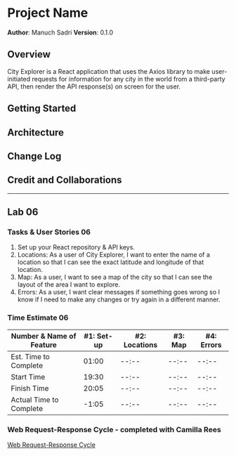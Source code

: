 # Project Name

**Author**: Manuch Sadri
**Version**: 0.1.0

## Overview

City Explorer is a React application that uses the Axios library to make user-initiated requests for information for any city in the world from a third-party API, then render the API response(s) on screen for the user.

## Getting Started
<!-- What are the steps that a user must take in order to build this app on their own machine and get it running? -->

## Architecture
<!-- Provide a detailed description of the application design. What technologies (languages, libraries, etc) you're using, and any other relevant design information. -->

## Change Log
<!-- Use this area to document the iterative changes made to your application as each feature is successfully implemented. Use time stamps. Here's an example:

01-01-2001 4:59pm - Application now has a fully-functional express server, with a GET route for the location resource. -->

## Credit and Collaborations
<!-- Give credit (and a link) to other people or resources that helped you build this application. -->

---

## Lab 06

### Tasks & User Stories 06

1. Set up your React repository & API keys.
2. Locations: As a user of City Explorer, I want to enter the name of a location so that I can see the exact latitude and longitude of that location.
3. Map: As a user, I want to see a map of the city so that I can see the layout of the area I want to explore.
4. Errors: As a user, I want clear messages if something goes wrong so I know if I need to make any changes or try again in a different manner.

### Time Estimate 06

| Number & Name of Feature | #1: Set-up | #2: Locations | #3: Map | #4: Errors |
|--------------------------|--------------------|---------------|---------------|----------------------|
| Est. Time to Complete    | 01:00 | --:-- | --:-- | --:-- |
| Start Time               | 19:30 | --:-- | --:-- | --:-- |
| Finish Time              | 20:05 | --:-- | --:-- | --:-- |
| Actual Time to Complete  | -1:05 | --:-- | --:-- | --:-- |

### Web Request-Response Cycle - completed with Camilla Rees

[Web Request-Response Cycle](/public/images/request-response.jpg "Web Request-Response Cycle")
